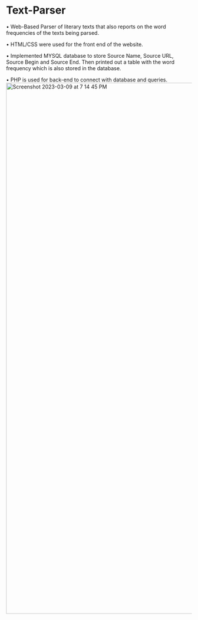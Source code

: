 # Text-Parser

• Web-Based Parser of literary texts that also reports on the word frequencies of the texts being parsed.

• HTML/CSS were used for the front end of the website.

• Implemented MYSQL database to store Source Name, Source URL, Source Begin and Source End. Then
printed out a table with the word frequency which is also stored in the database.

• PHP is used for back-end to connect with database and queries.
<img width="1440" alt="Screenshot 2023-03-09 at 7 14 45 PM" src="https://user-images.githubusercontent.com/90944924/224190200-c9c51bbf-c3fc-4368-a00a-1ce70c7429f2.png">
